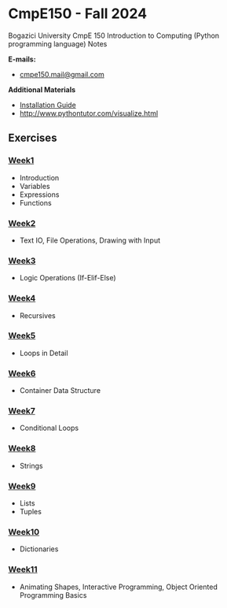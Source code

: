 # CmpE150 - Fall 2024

Bogazici University CmpE 150 Introduction to Computing (Python programming language) Notes

**E-mails:**

* [cmpe150.mail@gmail.com](mailto:cmpe150.mail@gmail.com)

**Additional Materials**

* [Installation Guide](PyCharm%20Installation%20Guide.pdf)
* http://www.pythontutor.com/visualize.html



## Exercises

### [Week1](Fall24/week01)

* Introduction
* Variables
* Expressions
* Functions

### [Week2]()

* Text IO, File Operations, Drawing with Input
  

### [Week3]()

* Logic Operations (If-Elif-Else)
  

### [Week4]()

* Recursives
  

### [Week5]()

* Loops in Detail


### [Week6]()

* Container Data Structure


### [Week7]()

* Conditional Loops
  

### [Week8]()

* Strings
  

### [Week9]()

* Lists
* Tuples
  

### [Week10]()

* Dictionaries
  

### [Week11]()

* Animating Shapes, Interactive Programming, Object Oriented Programming Basics

